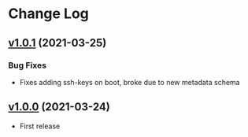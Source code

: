 # Change Log
## [v1.0.1](https://github.com/vultr/packer-vultr-condor/releases/tag/v1.0.1) (2021-03-25)
### Bug Fixes
* Fixes adding ssh-keys on boot, broke due to new metadata schema

## [v1.0.0](https://github.com/vultr/packer-vultr-condor/releases/tag/v1.0.0) (2021-03-24)
* First release
